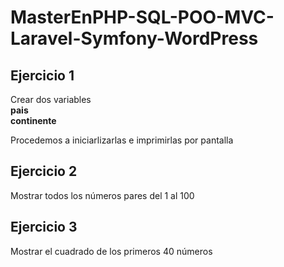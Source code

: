 # MasterEnPHP-SQL-POO-MVC-Laravel-Symfony-WordPress


## Ejercicio 1
Crear dos variables  
**pais**  
**continente**

Procedemos a iniciarlizarlas e imprimirlas por pantalla


## Ejercicio 2
Mostrar todos los números pares del 1 al 100


## Ejercicio 3
Mostrar el cuadrado de los primeros 40 números